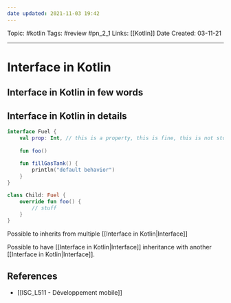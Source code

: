 ```yaml
---
date updated: 2021-11-03 19:42
---
```


Topic: #kotlin
Tags: #review #pn_2_1
Links: [[Kotlin]]
Date Created: 03-11-21

---

# Interface in Kotlin

## Interface in Kotlin in few words

## Interface in Kotlin in details

```kotlin
interface Fuel {
	val prop: Int, // this is a property, this is fine, this is not storing a state
	
	fun foo()
	
	fun fillGasTank() {
		println("default behavior")
	}
}
```

```kotlin
class Child: Fuel {
	override fun foo() {
		// stuff
	}
}
```

Possible to inherits from multiple [[Interface in Kotlin|Interface]]

Possible to have [[Interface in Kotlin|Interface]] inheritance with another [[Interface in Kotlin|Interface]].

## References

- [[ISC_L511 - Développement mobile]]
